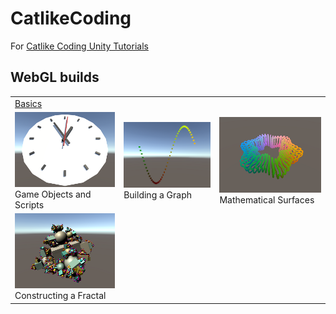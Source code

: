 # CatlikeCoding
For [Catlike Coding Unity Tutorials](https://catlikecoding.com/unity/tutorials/)

## WebGL builds
<table>
  <tr>
    <td colspan="3"><a href="https://catlikecoding.com/unity/tutorials/basics/">Basics</a></td>
  </tr>
  <tr>
    <td><a href="https://runninglvlan.github.io/CatlikeCoding/Basics-GameObjectsAndScripts/Page/"><img src="Basics-GameObjectsAndScripts/Page/thumbnail.png" /></a><br>Game Objects and Scripts</td>
    <td><a href="https://runninglvlan.github.io/CatlikeCoding/Basics-BuildingAGraph/Page/"><img src="Basics-BuildingAGraph/Page/thumbnail.png" /></a><br>Building a Graph</td>
    <td><a href="https://runninglvlan.github.io/CatlikeCoding/Basics-MathematicalSurfaces/Page/"><img src="Basics-MathematicalSurfaces/Page/thumbnail.png" /></a><br>Mathematical Surfaces</td>
  </tr>
  <tr>
    <td><a href="https://runninglvlan.github.io/CatlikeCoding/Basics-ConstructingAFractal/Page/"><img src="Basics-ConstructingAFractal/Page/thumbnail.png" /></a><br>Constructing a Fractal</td>
  </tr>
</table>

